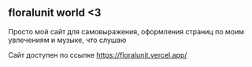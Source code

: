 ## floralunit world <3

Просто мой сайт для самовыражения, оформления страниц по моим увлечениям и музыке, что слушаю

Сайт доступен по ссылке https://floralunit.vercel.app/